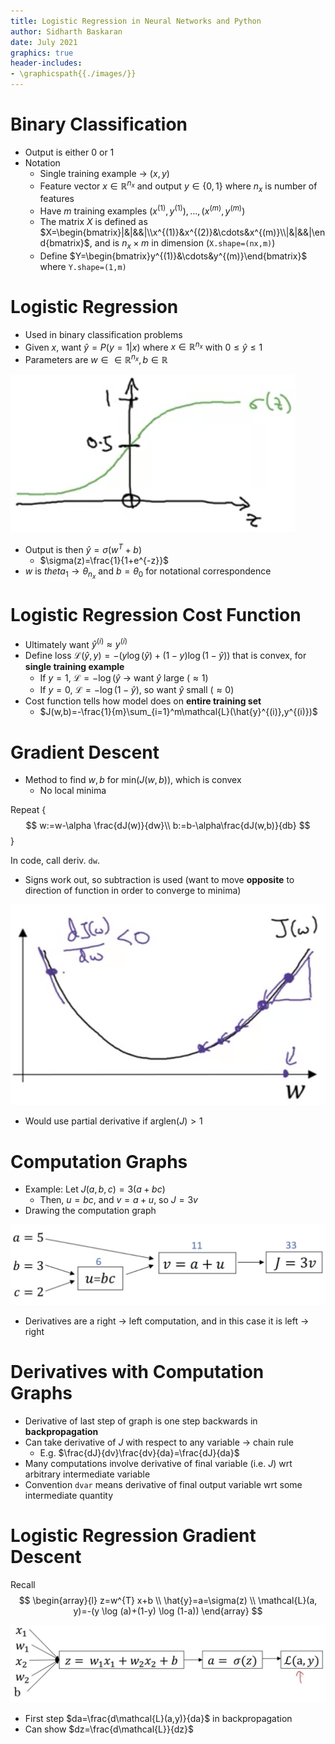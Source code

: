 ```yaml
---
title: Logistic Regression in Neural Networks and Python
author: Sidharth Baskaran
date: July 2021
graphics: true
header-includes:
- \graphicspath{{./images/}}
---
```


# Binary Classification

* Output is either 0 or 1
* Notation
  * Single training example $\rightarrow$ $(x,y)$
  * Feature vector $x\in \mathbb{R}^{n_x}$ and output $y\in \{0,1\}$ where $n_x$ is number of features
  * Have $m$ training examples $(x^{(1)},y^{(1)}),\ldots,(x^{(m)},y^{(m)})$
  * The matrix $X$ is defined as $X=\begin{bmatrix}|&|&&|\\x^{(1)}&x^{(2)}&\cdots&x^{(m)}\\|&|&&|\end{bmatrix}$, and is $n_x\times m$ in dimension (`X.shape=(nx,m)`)
  * Define $Y=\begin{bmatrix}y^{(1)}&\cdots&y^{(m)}\end{bmatrix}$ where `Y.shape=(1,m)`

# Logistic Regression

* Used in binary classification problems
* Given $x$, want $\hat{y}=P(y=1|x)$ where $x\in \mathbb{R}^{n_x}$ with $0\leq \hat{y}\leq 1$
* Parameters are $w\in \in \mathbb{R}^{n_x},b\in \mathbb{R}$

![Sigmoid function](../images/1626224036024.png)  

* Output is then $\hat{y}=\sigma(w^T+b)$
  * $\sigma(z)=\frac{1}{1+e^{-z}}$
* $w$ is $theta_1\to \theta_{n_x}$ and $b=\theta_0$ for notational correspondence

# Logistic Regression Cost Function

* Ultimately want $\hat{y}^{(i)}\approx y^{(i)}$
* Define loss $\mathcal{L}(\hat{y},y)=-(y\log(\hat{y})+(1-y)\log(1-\hat{y}))$ that is convex, for **single training example**
  * If $y=1$, $\mathcal{L}=-\log(\hat{y}$ $\rightarrow$ want $\hat{y}$ large ($\approx 1$)
  * If $y=0$, $\mathcal{L}=-\log(1-\hat{y})$, so want $\hat{y}$ small ($\approx 0$)
* Cost function tells how model does on **entire training set**
  * $J(w,b)=-\frac{1}{m}\sum_{i=1}^m\mathcal{L}(\hat{y}^{(i)},y^{(i)})$

# Gradient Descent

* Method to find $w,b$ for $\mathrm{min}(J(w,b))$, which is convex
  * No local minima

Repeat {
$$
w:=w-\alpha \frac{dJ(w)}{dw}\\
b:=b-\alpha\frac{dJ(w,b)}{db}
$$
}

In code, call deriv. `dw`.

* Signs work out, so subtraction is used (want to move **opposite** to direction of function in order to converge to minima)

![Gradient descent visual](../images/1626226929485.png)  

* Would use partial derivative if $\mathrm{arglen}(J)>1$

# Computation Graphs

* Example: Let $J(a,b,c)=3(a+bc)$
  * Then, $u=bc$, and $v=a+u$, so $J=3v$
* Drawing the computation graph

![Computation graph](../images/1626229171323.png)

* Derivatives are a right $\rightarrow$ left computation, and in this case it is left $\rightarrow$ right

# Derivatives with Computation Graphs

* Derivative of last step of graph is one step backwards in **backpropagation**
* Can take derivative of $J$ with respect to any variable $\rightarrow$ chain rule
  * E.g. $\frac{dJ}{dv}\frac{dv}{da}=\frac{dJ}{da}$
* Many computations involve derivative of final variable (i.e. $J$) wrt arbitrary intermediate variable
* Convention `dvar` means derivative of final output variable wrt some intermediate quantity

# Logistic Regression Gradient Descent

Recall
$$
\begin{array}{l}
z=w^{T} x+b \\
\hat{y}=a=\sigma(z) \\
\mathcal{L}(a, y)=-(y \log (a)+(1-y) \log (1-a))
\end{array}
$$

![Gradient descent computation graph](../images/1626230175397.png)  

* First step $da=\frac{d\mathcal{L}(a,y)}{da}$ in backpropagation
* Can show $dz=\frac{d\mathcal{L}}{dz}$